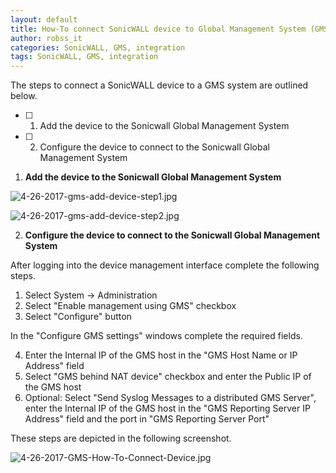 ```yaml
---
layout: default
title: How-To connect SonicWALL device to Global Management System (GMS)
author: robss_it
categories: SonicWALL, GMS, integration
tags: SonicWALL, GMS, integration
---
```


The steps to connect a SonicWALL device to a GMS system are outlined below.

- [ ] 1. Add the device to the Sonicwall Global Management System


- [ ] 2. Configure the device to connect to the Sonicwall Global Management System



1. **Add the device to the Sonicwall Global Management System**

![4-26-2017-gms-add-device-step1.jpg]({{site.url}}/assets/images/4-26-2017-gms-add-device-step1.jpg)

![4-26-2017-gms-add-device-step2.jpg]({{site.url}}/assets/images/4-26-2017-gms-add-device-step2.jpg)



2. **Configure the device to connect to the Sonicwall Global Management System**

After logging into the device management interface complete the following steps.

1. Select System -> Administration
2. Select "Enable management using GMS" checkbox
3. Select "Configure" button

In the "Configure GMS settings" windows complete the required fields.

4. Enter the Internal IP of the GMS host in the "GMS Host Name or IP Address" field
5. Select "GMS behind NAT device" checkbox and enter the Public IP of the GMS host
6. Optional: Select "Send Syslog Messages to a distributed GMS Server", enter the Internal IP of the GMS host in the "GMS Reporting Server IP Address" field and the port in "GMS Reporting Server Port"


These steps are depicted in the following screenshot.

![4-26-2017-GMS-How-To-Connect-Device.jpg]({{site.url}}/assets/images/4-26-2017-gms-add-device-step3.jpg)
